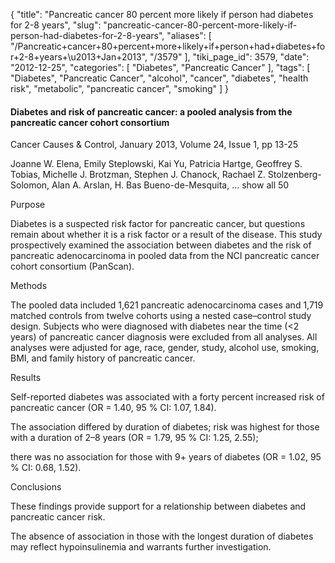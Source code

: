 {
    "title": "Pancreatic cancer 80 percent more likely if person had diabetes for 2-8 years",
    "slug": "pancreatic-cancer-80-percent-more-likely-if-person-had-diabetes-for-2-8-years",
    "aliases": [
        "/Pancreatic+cancer+80+percent+more+likely+if+person+had+diabetes+for+2-8+years+\u2013+Jan+2013",
        "/3579"
    ],
    "tiki_page_id": 3579,
    "date": "2012-12-25",
    "categories": [
        "Diabetes",
        "Pancreatic Cancer"
    ],
    "tags": [
        "Diabetes",
        "Pancreatic Cancer",
        "alcohol",
        "cancer",
        "diabetes",
        "health risk",
        "metabolic",
        "pancreatic cancer",
        "smoking"
    ]
}


#### Diabetes and risk of pancreatic cancer: a pooled analysis from the pancreatic cancer cohort consortium

Cancer Causes & Control, January 2013, Volume 24, Issue 1, pp 13-25

Joanne W. Elena, Emily Steplowski, Kai Yu, Patricia Hartge, Geoffrey S. Tobias, Michelle J. Brotzman, Stephen J. Chanock, Rachael Z. Stolzenberg-Solomon, Alan A. Arslan, H. Bas Bueno-de-Mesquita, … show all 50

Purpose

Diabetes is a suspected risk factor for pancreatic cancer, but questions remain about whether it is a risk factor or a result of the disease. This study prospectively examined the association between diabetes and the risk of pancreatic adenocarcinoma in pooled data from the NCI pancreatic cancer cohort consortium (PanScan).

Methods

The pooled data included 1,621 pancreatic adenocarcinoma cases and 1,719 matched controls from twelve cohorts using a nested case–control study design. Subjects who were diagnosed with diabetes near the time (<2 years) of pancreatic cancer diagnosis were excluded from all analyses. All analyses were adjusted for age, race, gender, study, alcohol use, smoking, BMI, and family history of pancreatic cancer.

Results

Self-reported diabetes was associated with a forty percent increased risk of pancreatic cancer (OR = 1.40, 95 % CI: 1.07, 1.84). 

The association differed by duration of diabetes; risk was highest for those with a duration of 2–8 years (OR = 1.79, 95 % CI: 1.25, 2.55); 

there was no association for those with 9+ years of diabetes (OR = 1.02, 95 % CI: 0.68, 1.52).

Conclusions

These findings provide support for a relationship between diabetes and pancreatic cancer risk. 

The absence of association in those with the longest duration of diabetes may reflect hypoinsulinemia and warrants further investigation.